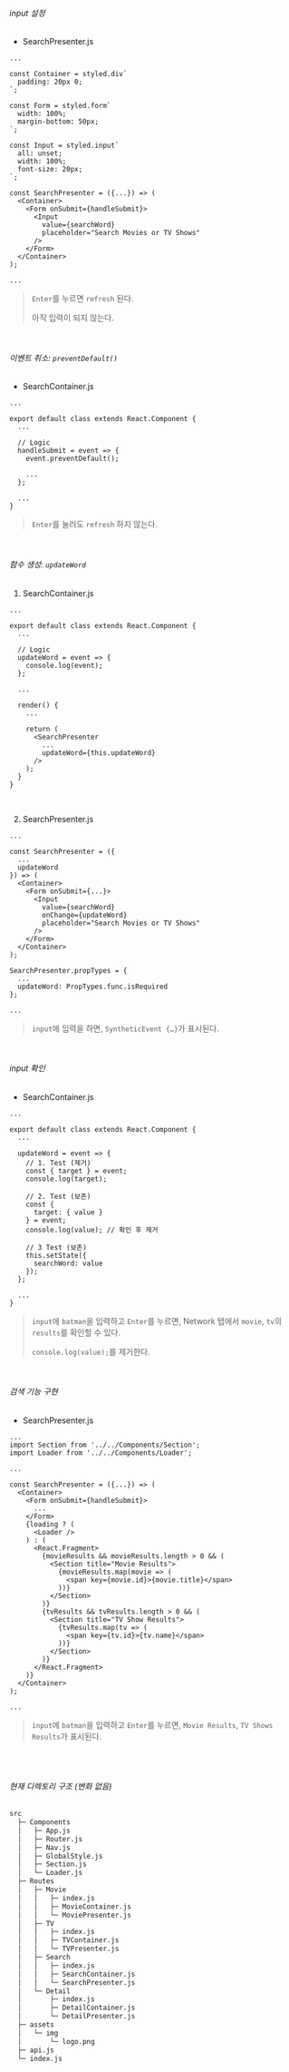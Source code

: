 ###### input 설정

- SearchPresenter.js

```react
...

const Container = styled.div`
  padding: 20px 0;
`;

const Form = styled.form`
  width: 100%;
  margin-bottom: 50px;
`;

const Input = styled.input`
  all: unset;
  width: 100%;
  font-size: 20px;
`;

const SearchPresenter = ({...}) => (
  <Container>
    <Form onSubmit={handleSubmit}>
      <Input
        value={searchWord}
        placeholder="Search Movies or TV Shows"
      />
    </Form>
  </Container>
);

...
```

> `Enter`를 누르면 `refresh` 된다.
>
> 아직 입력이 되지 않는다.

<br>

###### 이벤트 취소: `preventDefault()`

- SearchContainer.js

```react
...

export default class extends React.Component {
  ...

  // Logic
  handleSubmit = event => {
    event.preventDefault();

    ...
  };

  ...
}
```

> `Enter`를 눌러도 `refresh` 하지 않는다.

<br>

###### 함수 생성: `updateWord`

1. SearchContainer.js

```react
...

export default class extends React.Component {
  ...

  // Logic
  updateWord = event => {
    console.log(event);
  };

  ...

  render() {
    ...

    return (
      <SearchPresenter
        ...
        updateWord={this.updateWord}
      />
    );
  }
}
```

<br>

2. SearchPresenter.js

```react
...

const SearchPresenter = ({
  ...
  updateWord
}) => (
  <Container>
    <Form onSubmit={...}>
      <Input
        value={searchWord}
        onChange={updateWord}
        placeholder="Search Movies or TV Shows"
      />
    </Form>
  </Container>
);

SearchPresenter.propTypes = {
  ...
  updateWord: PropTypes.func.isRequired
};

...
```

> `input`에 입력을 하면, `SyntheticEvent {…}`가 표시된다.

<br>

###### input 확인

- SearchContainer.js

```react
...

export default class extends React.Component {
  ...

  updateWord = event => {
    // 1. Test (제거)
    const { target } = event;
    console.log(target);

    // 2. Test (보존)
    const {
      target: { value }
    } = event;
    console.log(value); // 확인 후 제거

    // 3 Test (보존)
    this.setState({
      searchWord: value
    });
  };

  ...
}
```

> `input`에 `batman`을 입력하고 `Enter`를 누르면, Network 탭에서 `movie`, `tv`의 `results`를 확인할 수 있다.
>
> `console.log(value);`를 제거한다.

<br>

###### 검색 기능 구현

- SearchPresenter.js

```react
...
import Section from '../../Components/Section';
import Loader from '../../Components/Loader';

...

const SearchPresenter = ({...}) => (
  <Container>
    <Form onSubmit={handleSubmit}>
      ...
    </Form>
    {loading ? (
      <Loader />
    ) : (
      <React.Fragment>
        {movieResults && movieResults.length > 0 && (
          <Section title="Movie Results">
            {movieResults.map(movie => (
              <span key={movie.id}>{movie.title}</span>
            ))}
          </Section>
        )}
        {tvResults && tvResults.length > 0 && (
          <Section title="TV Show Results">
            {tvResults.map(tv => (
              <span key={tv.id}>{tv.name}</span>
            ))}
          </Section>
        )}
      </React.Fragment>
    )}
  </Container>
);

...
```

> `input`에 `batman`을 입력하고 `Enter`를 누르면, `Movie Results`, `TV Shows Results`가 표시된다.

<br>

<br>

###### 현재 디렉토리 구조 (변화 없음)

```bash
src
  ├─ Components
  │   ├─ App.js
  │   ├─ Router.js
  │   ├─ Nav.js
  │   ├─ GlobalStyle.js
  │   ├─ Section.js
  │   └─ Loader.js
  ├─ Routes
  │   ├─ Movie
  │   │   ├─ index.js
  │   │   ├─ MovieContainer.js
  │   │   └─ MoviePresenter.js
  │   ├─ TV
  │   │   ├─ index.js
  │   │   ├─ TVContainer.js
  │   │   └─ TVPresenter.js
  │   ├─ Search
  │   │   ├─ index.js
  │   │   ├─ SearchContainer.js
  │   │   └─ SearchPresenter.js
  │   └─ Detail
  │       ├─ index.js
  │       ├─ DetailContainer.js
  │       └─ DetailPresenter.js
  ├─ assets
  │   └─ img
  │       └─ logo.png
  ├─ api.js
  └─ index.js
```

<br>

<br>